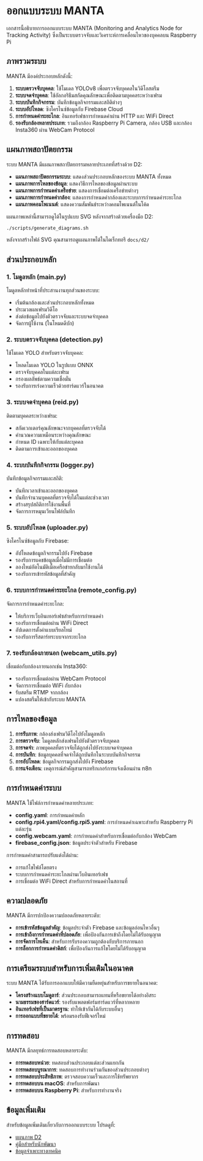 # ออกแบบระบบ MANTA

เอกสารนี้อธิบายการออกแบบระบบ MANTA (Monitoring and Analytics Node for Tracking Activity) ซึ่งเป็นระบบตรวจจับและวิเคราะห์การเคลื่อนไหวของบุคคลบน Raspberry Pi

## ภาพรวมระบบ

MANTA มีองค์ประกอบหลักดังนี้:

1. **ระบบตรวจจับบุคคล**: ใช้โมเดล YOLOv8 เพื่อตรวจจับบุคคลในวิดีโอสตรีม
2. **ระบบจดจำบุคคล**: ใช้อัลกอริธึมสกัดคุณลักษณะเพื่อติดตามบุคคลระหว่างเฟรม
3. **ระบบบันทึกกิจกรรม**: บันทึกข้อมูลกิจกรรมและสถิติต่างๆ
4. **ระบบอัปโหลด**: ซิงโครไนซ์ข้อมูลกับ Firebase Cloud
5. **การกำหนดค่าระยะไกล**: อินเทอร์เฟซการกำหนดค่าผ่าน HTTP และ WiFi Direct
6. **รองรับกล้องหลายประเภท**: รวมถึงกล้อง Raspberry Pi Camera, กล้อง USB และกล้อง Insta360 ผ่าน WebCam Protocol

## แผนภาพสถาปัตยกรรม

ระบบ MANTA มีแผนภาพสถาปัตยกรรมหลายประเภทที่สร้างด้วย D2:

- **แผนภาพสถาปัตยกรรมระบบ**: แสดงส่วนประกอบหลักของระบบ MANTA ทั้งหมด
- **แผนภาพการไหลของข้อมูล**: แสดงวิธีการไหลของข้อมูลผ่านระบบ
- **แผนภาพการกำหนดค่าเครือข่าย**: แสดงการเชื่อมต่อเครือข่ายต่างๆ
- **แผนภาพการกำหนดค่ากล้อง**: แสดงการกำหนดค่ากล้องและระบบการกำหนดค่าระยะไกล
- **แผนภาพคอมโพเนนต์**: แสดงความสัมพันธ์ระหว่างคอมโพเนนต์ในโค้ด

แผนภาพเหล่านี้สามารถดูได้ในรูปแบบ SVG หลังจากสร้างด้วยเครื่องมือ D2:

```bash
./scripts/generate_diagrams.sh
```

หลังจากสร้างไฟล์ SVG คุณสามารถดูแผนภาพได้ในไดเร็กทอรี `docs/d2/`

## ส่วนประกอบหลัก

### 1. โมดูลหลัก (main.py)

โมดูลหลักทำหน้าที่ประสานงานทุกส่วนของระบบ:
- เริ่มต้นกล้องและส่วนประกอบหลักทั้งหมด
- ประมวลผลเฟรมวิดีโอ
- ส่งต่อข้อมูลไปยังตัวตรวจจับและระบบจดจำบุคคล
- จัดการผู้ใช้งาน (ในโหมดดีบัก)

### 2. ระบบตรวจจับบุคคล (detection.py)

ใช้โมเดล YOLO สำหรับตรวจจับบุคคล:
- โหลดโมเดล YOLO ในรูปแบบ ONNX
- ตรวจจับบุคคลในแต่ละเฟรม
- กรองผลลัพธ์ตามความเชื่อมั่น
- รองรับการเร่งความเร็วด้วยฮาร์ดแวร์ในอนาคต

### 3. ระบบจดจำบุคคล (reid.py)

ติดตามบุคคลระหว่างเฟรม:
- สกัดเวกเตอร์คุณลักษณะจากบุคคลที่ตรวจจับได้
- คำนวณความเหมือนระหว่างคุณลักษณะ
- กำหนด ID เฉพาะให้กับแต่ละบุคคล
- ติดตามการเข้าและออกของบุคคล

### 4. ระบบบันทึกกิจกรรม (logger.py)

บันทึกข้อมูลกิจกรรมและสถิติ:
- บันทึกเวลาเข้าและออกของบุคคล
- บันทึกจำนวนบุคคลที่ตรวจจับได้ในแต่ละช่วงเวลา
- สร้างสรุปสถิติการใช้งานพื้นที่
- จัดการการหมุนเวียนไฟล์บันทึก

### 5. ระบบอัปโหลด (uploader.py)

ซิงโครไนซ์ข้อมูลกับ Firebase:
- อัปโหลดข้อมูลกิจกรรมไปยัง Firebase
- รองรับการแคชข้อมูลเมื่อไม่มีการเชื่อมต่อ
- ลองใหม่อัตโนมัติเมื่อเครือข่ายกลับมาใช้งานได้
- รองรับการเข้ารหัสข้อมูลที่สำคัญ

### 6. ระบบการกำหนดค่าระยะไกล (remote_config.py)

จัดการการกำหนดค่าระยะไกล:
- ให้บริการเว็บอินเทอร์เฟซสำหรับการกำหนดค่า
- รองรับการเชื่อมต่อผ่าน WiFi Direct
- อัปเดตการตั้งค่าแบบเรียลไทม์
- รองรับการรีสตาร์ทระบบจากระยะไกล

### 7. รองรับกล้องภายนอก (webcam_utils.py)

เชื่อมต่อกับกล้องภายนอกเช่น Insta360:
- รองรับการเชื่อมต่อผ่าน WebCam Protocol
- จัดการการเชื่อมต่อ WiFi กับกล้อง
- รับสตรีม RTMP จากกล้อง
- แปลงสตรีมให้เข้ากับระบบ MANTA

## การไหลของข้อมูล

1. **การรับภาพ**: กล้องส่งเฟรมวิดีโอไปยังโมดูลหลัก
2. **การตรวจจับ**: โมดูลหลักส่งเฟรมไปยังตัวตรวจจับบุคคล
3. **การจดจำ**: ภาพบุคคลที่ตรวจจับได้ถูกส่งไปยังระบบจดจำบุคคล
4. **การบันทึก**: ข้อมูลบุคคลที่จดจำได้ถูกบันทึกในระบบบันทึกกิจกรรม
5. **การอัปโหลด**: ข้อมูลกิจกรรมถูกส่งไปยัง Firebase
6. **การแจ้งเตือน**: เหตุการณ์สำคัญสามารถทริกเกอร์การแจ้งเตือนผ่าน n8n

## การกำหนดค่าระบบ

MANTA ใช้ไฟล์การกำหนดค่าหลายประเภท:

- **config.yaml**: การกำหนดค่าหลัก
- **config.rpi4.yaml/config.rpi5.yaml**: การกำหนดค่าเฉพาะสำหรับ Raspberry Pi แต่ละรุ่น
- **config.webcam.yaml**: การกำหนดค่าสำหรับการเชื่อมต่อกับกล้อง WebCam
- **firebase_config.json**: ข้อมูลประจำตัวสำหรับ Firebase

การกำหนดค่าสามารถปรับแต่งได้ผ่าน:
- การแก้ไขไฟล์โดยตรง
- ระบบการกำหนดค่าระยะไกลผ่านเว็บอินเทอร์เฟซ
- การเชื่อมต่อ WiFi Direct สำหรับการกำหนดค่าในสถานที่

## ความปลอดภัย

MANTA มีการปกป้องความปลอดภัยหลายระดับ:

- **การเข้ารหัสข้อมูลสำคัญ**: ข้อมูลประจำตัว Firebase และข้อมูลอ่อนไหวอื่นๆ
- **การเข้าถึงการกำหนดค่าที่ปลอดภัย**: เพื่อป้องกันการเข้าถึงโดยไม่ได้รับอนุญาต
- **การจัดการโทเค็น**: สำหรับการรับรองความถูกต้องกับบริการภายนอก
- **การล็อกการกำหนดค่าดิสก์**: เพื่อป้องกันการแก้ไขโดยไม่ได้รับอนุญาต

## การเตรียมระบบสำหรับการเพิ่มเติมในอนาคต

ระบบ MANTA ได้รับการออกแบบให้มีความยืดหยุ่นสำหรับการขยายในอนาคต:

- **โครงสร้างแบบโมดูลาร์**: ส่วนประกอบสามารถแทนที่หรือขยายได้อย่างอิสระ
- **นามธรรมของฮาร์ดแวร์**: รองรับแพลตฟอร์มฮาร์ดแวร์ที่หลากหลาย
- **อินเทอร์เฟซที่เป็นมาตรฐาน**: ทำให้เข้ากันได้กับระบบอื่นๆ
- **การออกแบบที่ขยายได้**: พร้อมรองรับฟีเจอร์ใหม่

## การทดสอบ

MANTA มีกลยุทธ์การทดสอบหลายระดับ:

- **การทดสอบหน่วย**: ทดสอบส่วนประกอบแต่ละส่วนแยกกัน
- **การทดสอบบูรณาการ**: ทดสอบการทำงานร่วมกันของส่วนประกอบต่างๆ
- **การทดสอบประสิทธิภาพ**: ตรวจสอบความเร็วและการใช้ทรัพยากร
- **การทดสอบบน macOS**: สำหรับการพัฒนา
- **การทดสอบบน Raspberry Pi**: สำหรับการทำงานจริง

## ข้อมูลเพิ่มเติม

สำหรับข้อมูลเพิ่มเติมเกี่ยวกับการออกแบบระบบ โปรดดูที่:

- [แผนภาพ D2](docs/d2/README.md)
- [คู่มือสำหรับนักพัฒนา](developer_guide.md)
- [ข้อมูลจำเพาะทางเทคนิค](technical_specification.md)
